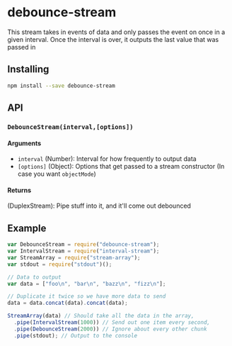 # debounce-stream

This stream takes in events of data and only passes the event on once in a given interval.
Once the interval is over, it outputs the last value that was passed in

## Installing

``` bash
npm install --save debounce-stream
```

## API

### `DebounceStream(interval,[options])`

#### Arguments
* `interval` (Number): Interval for how frequently to output data
* `[options]` (Object): Options that get passed to a stream constructor (In case you want `objectMode`)

#### Returns
(DuplexStream): Pipe stuff into it, and it'll come out debounced

## Example

``` javascript
var DebounceStream = require("debounce-stream");
var IntervalStream = require("interval-stream");
var StreamArray = require("stream-array");
var stdout = require("stdout")();

// Data to output
var data = ["foo\n", "bar\n", "bazz\n", "fizz\n"];

// Duplicate it twice so we have more data to send
data = data.concat(data).concat(data);

StreamArray(data) // Should take all the data in the array,
  .pipe(IntervalStream(1000)) // Send out one item every second,
  .pipe(DebounceStream(2000)) // Ignore about every other chunk
  .pipe(stdout); // Output to the console
```
